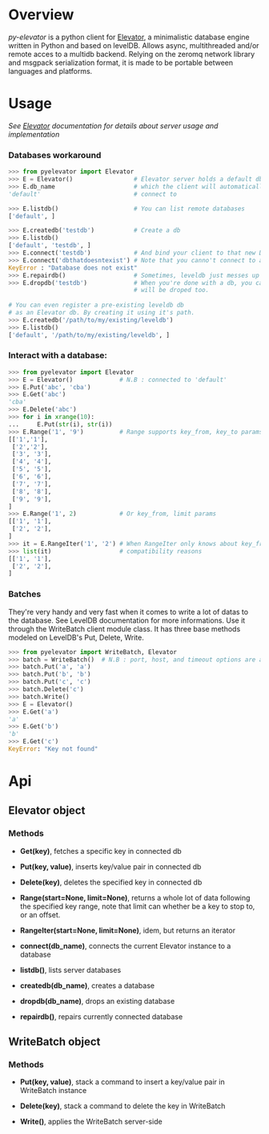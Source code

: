# Overview

*py-elevator* is a python client for [Elevator](http://github.com/oleiade/Elevator), a minimalistic database engine written in Python and based on levelDB.
Allows async, multithreaded and/or remote acces to a multidb backend.
Relying on the zeromq network library and msgpack serialization format, it is made to be portable between languages and platforms.

# Usage

*See [Elevator](http://oleiade.github.com/Elevator) documentation for details about server usage and implementation*

### Databases workaround

```python
>>> from pyelevator import Elevator
>>> E = Elevator()                 # Elevator server holds a default db
>>> E.db_name                      # which the client will automatically
'default'                          # connect to

>>> E.listdb()                     # You can list remote databases
['default', ]

>>> E.createdb('testdb')           # Create a db
>>> E.listdb()
['default', 'testdb', ]
>>> E.connect('testdb')            # And bind your client to that new Db.
>>> E.connect('dbthatdoesntexist') # Note that you canno't connect to a db that doesn't exist yet
KeyError : "Database does not exist"
>>> E.repairdb()                   # Sometimes, leveldb just messes up with the backend
>>> E.dropdb('testdb')             # When you're done with a db, you can drop it. Note that all it's files
                                   # will be droped too.
                                   
# You can even register a pre-existing leveldb db
# as an Elevator db. By creating it using it's path.
>>> E.createdb('/path/to/my/existing/leveldb')
>>> E.listdb()
['default', '/path/to/my/existing/leveldb', ]
```

### Interact with a database:

```python
>>> from pyelevator import Elevator
>>> E = Elevator()             # N.B : connected to 'default'
>>> E.Put('abc', 'cba')
>>> E.Get('abc')
'cba'
>>> E.Delete('abc')
>>> for i in xrange(10):
...     E.Put(str(i), str(i))
>>> E.Range('1', '9')          # Range supports key_from, key_to params
[['1','1'],
 ['2','2'],
 ['3', '3'],
 ['4', '4'],
 ['5', '5'],
 ['6', '6'],
 ['7', '7'],
 ['8', '8'],
 ['9', '9'],
]
>>> E.Range('1', 2)            # Or key_from, limit params
[['1', '1'],
 ['2', '2'],
]
>>> it = E.RangeIter('1', '2') # When RangeIter only knows about key_from/key_to for py-leveldb api
>>> list(it)                   # compatibility reasons
[['1', '1'],
 ['2', '2'],
]
```

### Batches 

They're very handy and very fast when it comes to write a lot of datas to the database.
See LevelDB documentation for more informations. Use it through the WriteBatch client module class.
It has three base methods modeled on LevelDB's Put, Delete, Write.

```python
>>> from pyelevator import WriteBatch, Elevator
>>> batch = WriteBatch()  # N.B : port, host, and timeout options are available here
>>> batch.Put('a', 'a')
>>> batch.Put('b', 'b')
>>> batch.Put('c', 'c')
>>> batch.Delete('c')
>>> batch.Write()
>>> E = Elevator()
>>> E.Get('a')
'a'
>>> E.Get('b')
'b'
>>> E.Get('c')
KeyError: "Key not found"
```

# Api

## Elevator object

### Methods

* **Get(key)**, fetches a specific key in connected db

* **Put(key, value)**, inserts key/value pair in connected db

* **Delete(key)**, deletes the specified key in connected db

* **Range(start=None, limit=None)**, returns a whole lot of data following the specified key range, note that limit can whether be a key to stop to, or an offset.

* **RangeIter(start=None, limit=None)**, idem, but returns an iterator

* **connect(db_name)**, connects the current Elevator instance to a database

* **listdb()**, lists server databases

* **createdb(db_name)**, creates a database

* **dropdb(db_name)**, drops an existing database

* **repairdb()**, repairs currently connected database

## WriteBatch object

### Methods

* **Put(key, value)**, stack a command to insert a key/value pair in WriteBatch instance

* **Delete(key)**, stack a command to delete the key in WriteBatch

* **Write()**, applies the WriteBatch server-side